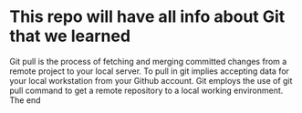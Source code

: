 # This repo will have all info about Git that we learned
Git pull is the process of fetching and merging committed changes from a remote project to your local server. To pull in git implies accepting data for your local workstation from your Github account. Git employs the use of git pull command to get a remote repository to a local working environment.
The end